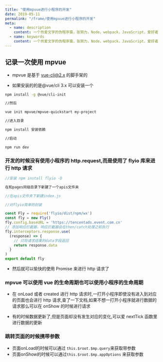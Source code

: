```yaml
---
title: "使用mpvue进行小程序的开发"
date: 2019-05-11
permalink: "/frame/使用mpvue进行小程序的开发"
meta:
  - name: description
    content: 一个热爱文学的伪程序猿，张努力，Node，webpack，JavaScript，爱好者，博客
  - name: keywords
    content: 一个热爱文学的伪程序猿，张努力，Node，webpack，JavaScript，爱好者，博客
---
```



## 记录一次使用 mpvue

- mpvue 是基于 vue-cli@2.x 的脚手架的

* 如果安装的的是@vue/cli 3.x 可以安装一个

```bash
npm install -g @vue/cli-init

//然后

vue init mpvue/mpvue-quickstart my-project

//进入目录

npm install 安装依赖

//启动

npm run dev

```

### 开发的时候没有使用小程序的 http.request,而是使用了 flyio 库来进行 http 请求

```javascript
//安装 npm install flyio -D

在和pages同级目录下新建了一个apis文件夹

//在apis文件夹下新建index.js

//对flyio简单的封装

const Fly = require('flyio/dist/npm/wx')
const fly = new Fly()
fly.config.baseURL = 'https://tencentads.event.com.cn'
// 添加响应拦截器，响应拦截器会在then/catch处理之前执行
fly.interceptors.response.use(
  (response) => {
    // 只将请求结果的data字段返回
    return response.data
  }
)
export default fly

```

- 然后就可以愉快的使用 Promise 来进行 http 请求了

### mpvue 可以使用 vue 的生命周期也可以使用小程序的生命周期

- 在 onLoad 或者 created 进行 http 请求时,一打开小程序即使没有进入到对应的页面也会进行 http 请求,查了一下文档,如果不想一打开小程序就进行数据的请求那么可以在 onShow 的时候进行请求

* 有的时候数据更新了,但是页面却没有发生对应的变化,可以爱 nextTick 函数里进行数据的更新



###  跳转页面的时候携带参数

- 页面onLoad的时候可以通过 `this.$root.$mp.query`来获取带参数
- 页面onShow的时候可以通过`this.$root.$mp.appOptions` 来获取参数